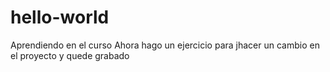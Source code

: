 # hello-world
Aprendiendo en el curso
Ahora hago un ejercicio para jhacer un cambio en el proyecto y quede grabado
